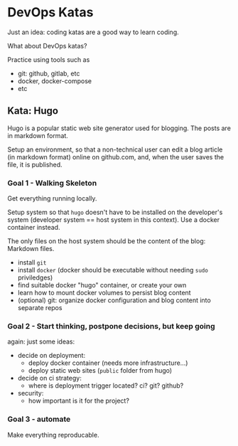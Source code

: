 # DevOps Katas

Just an idea: coding katas are a good way to learn coding.

What about DevOps katas?

Practice using tools such as

- git: github, gitlab, etc
- docker, docker-compose
- etc

## Kata: Hugo

Hugo is a popular static web site generator used for blogging. The posts are in markdown format.

Setup an environment, so that a non-technical user can edit a blog article (in markdown format)
online on github.com, and, when the user saves the file, it is published.

### Goal 1 - Walking Skeleton

Get everything running locally.

Setup system so that `hugo` doesn't have to be installed on the developer's system (developer system
== host system in this context). Use a docker container instead.

The only files on the host system should be the content of the blog: Markdown files.

- install `git`
- install `docker` (docker should be executable without needing `sudo` priviledges)
- find suitable docker "hugo" container, or create your own
- learn how to mount docker volumes to persist blog content
- (optional) git: organize docker configuration and blog content into separate repos

### Goal 2 - Start thinking, postpone decisions, but keep going

again: just some ideas:

- decide on deployment:
    - deploy docker container (needs more infrastructure...)
    - deploy static web sites (`public` folder from hugo)
- decide on ci strategy:
    - where is deployment trigger located? ci? git? github?
- security:
    - how important is it for the project?

### Goal 3 - automate

Make everything reproducable.

